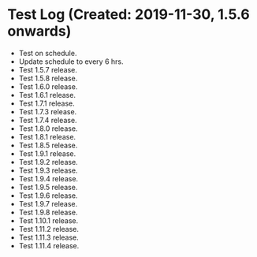 # Test Log (Created: 2019-11-30, 1.5.6 onwards)
- Test on schedule.
- Update schedule to every 6 hrs.
- Test 1.5.7 release.
- Test 1.5.8 release.
- Test 1.6.0 release.
- Test 1.6.1 release.
- Test 1.7.1 release.
- Test 1.7.3 release.
- Test 1.7.4 release.
- Test 1.8.0 release.
- Test 1.8.1 release.
- Test 1.8.5 release.
- Test 1.9.1 release.
- Test 1.9.2 release.
- Test 1.9.3 release.
- Test 1.9.4 release.
- Test 1.9.5 release.
- Test 1.9.6 release.
- Test 1.9.7 release.
- Test 1.9.8 release.
- Test 1.10.1 release.
- Test 1.11.2 release.
- Test 1.11.3 release.
- Test 1.11.4 release.
